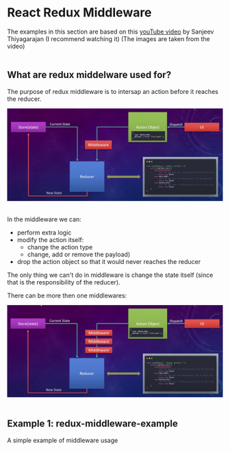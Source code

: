 # React Redux Middleware

The examples in this section are based on this [youTube video](https://www.youtube.com/watch?v=qA6oyQQTJ3I&ab_channel=NetflixEngineering) by Sanjeev Thiyagarajan (I recommend watching it)
(The images are taken from the video)
<br/>
<br/>

## What are redux middelware used for?
The purpose of redux middleware is to intersap an action before it reaches the reducer.

<img src="../Images/Redux-Middleware-diagram.png" width=800/>
<br/>
<br/>

In the middleware we can:
- perform extra logic
- modify the action itself:
    - change the action type
    - change, add or remove the payload)
- drop the action object so that it would never reaches the reducer

The only thing we can't do in middleware is change the state itself (since that is the responsibility of the reducer).


There can be more then one middlewares:

<img src="../Images/Redux-Multiple-Middleware-diagram.png"  width=800/>
<br/>
<br/>

## Example 1: redux-middleware-example
A simple example of middleware usage